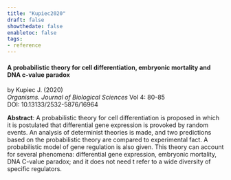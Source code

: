 ```yaml
---
title: "Kupiec2020"
draft: false
showthedate: false
enabletoc: false
tags:
- reference
---
```


#### **A probabilistic theory for cell differentiation, embryonic mortality and DNA c-value paradox**     
by Kupiec J. (2020)         
*Organisms. Journal of Biological Sciences* Vol 4: 80-85       
DOI: 10.13133/2532-5876/16964     

**Abstract**:  A probabilistic theory for cell differentiation is proposed in which it is postulated that differential gene expression is provoked by random events. An analysis of determinist theories is made, and two predictions based on the probabilistic theory are compared to experimental fact. A probabilistic model of gene regulation is also given. This theory can account for several phenomena: differential gene expression, embryonic mortality, DNA C-value paradox; and it does not need t refer to a wide diversity of specific regulators.

